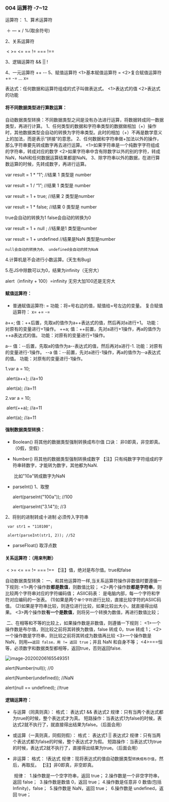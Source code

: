 ### 004 运算符  -7~12

运算符：
1、算术运算符

​	＋ — × / %(取余符号)

2、关系运算符

​	< >= <= == != === !==

3、逻辑运算符
      &&  ||  !

4、一元运算符
     ++ --
5、赋值运算符
     <1>基本赋值运算符  =
     <2>复合赋值运算符 += -= ... x=

表达式：任何数据和运算符组成的式子叫做表达式。
       <1>表达式的值
       <2>表达式的功能



#### 将不同数据类型进行算数运算：

   自动数据类型转换：不同数据类型之间是没有办法进行运算，将数据转成同一数据类型，再进行计算。
   1、任何类型的数据和字符串类型的数据做相加（+）操作时，其他数据类型会自动的转换为字符串类型。此时的相加（+）不再是数学意义上的加法，而是表示“拼接”的意思。
   2、任何数据和字符串做+加法以外的操作，那么字符串要先转成数字再去进行运算。
     <1>如果字符串是一个纯数字字符组成的字符串，转成对应的数字
     <2>如果字符串中含有除数字以外的别的字符，转成NaN，NaN和任何数据运算结果都是NaN。
   3、除字符串以外的数据，在进行算数运算的时候，先转成数字，再进行运算。

var result = 1 * “1”;   //结果  1   类型是 number

var result = 1 / “1”;   //结果  1   类型是 number

var result = 1 + true;  //结果  2   类型是number

var result = 1 * false; //结果  0   类型是 number

true会自动的转换为1   false会自动的转换为0

var result = 1 + null ;   //结果是1    类型是number

var result = 1 + undefined //结果是NaN    类型是number

`null会自动的转换为0， undefined会自动的转为NaN`

   4.计算机是不会进行小数运算。(天生有Bug)

   5.在JS中除数可以为0，结果为infinity（无穷大）

alert（infinity + 100）=infinity  无穷大加100还是无穷大



#### 赋值运算符：

+ 普通赋值运算符: =
      功能：将=号右边的值，赋值给=号左边的变量。
     复合赋值运算符：
       x=   += -=

a++;
   值：++后置，先取a的值作为a++表达式的值，然后再对a进行+1。
   功能：对原有的变量进行+1操作。
++a;
   值：++前置，先对a进行+1操作，再a的值作为++a表达式的值。
   功能：对原有的变量进行+1操作。

a--
   值：--后置，先取a的值作为a--表达式的值，然后再对a进行-1.
   功能：对原有的变量进行-1操作。
--a
   值：--前置，先对a进行-1操作，再a的值作为--a表达式的值。
   功能：对原有的变量进行-1操作。 

 1.var a = 10;

​    alert(a++);   //a=10

​    alert(a);    //a=11

  2.var a = 10;

​    alert(++a);   //a=11

​    alert(a);    //a=11



#### 强制数据类型转换：

+ Boolean()  将其他的数据类型强制转换成布尔值
       口诀： 非0即真，非空即真。（0假，空假）

+ Number()   将其他的数据类型强制转换成数字
       【注】只有纯数字字符组成的字符串转数字，才能转为数字，其他都为NaN.

   ​     比如"10a"转成数字为NaN
   
+  parseInt() 
      1、取整

      alert(parseInt("100a"));  //100

      alert(parseInt("3.14"));  //3

  2、将别的进制转成十进制  必须传入字符串

     var str1 = "110100";

     alert(parseInt(str1, 2)); //52

+ parseFloat()  取浮点数



#### 关系运算符：（用来判断）

​	< >= <= == != === !==
   【注】值，绝对是布尔值。true和false

自动数据类型转换：
   一、和其他运算符一样,当关系运算符操作非数值时要遵循一下规则:
   <1>两个操作数**都是数值**，则数值比较；
   <2>两个操作数**都是字符串**，则比较两个字符串对应的字符编码值；
     ASIIC码表： 是电脑内部，每一个字符和字符对应编码的一张表。
     (1)如果是两个`单个字符`进行比较，直接比较字符的ASIIC码值。
     (2)如果是字符串比较，则逐位进行比较，如果比较出大小，就直接得出结果。
   <3>两个操作数**有一个是数值**，则将另一个转换为数值，再进行数值比较； 

​	二、在相等和不等的比较上，如果操作数是非数值，则遵循一下规则：
​    <1>一个操作数是布尔值，则比较之前将其转换为数值，false 转成 0，true 转成 1；
​    <2>一个操作数是字符串，则比较之前将其转成为数值再比较
​    <3>一个操作数是 NaN，则用`==返回 false，用 != 返回 true`；并且 NaN 和自身不等；
​    <4>===恒等，必须数字和数据类型都相等，返回true，否则返回false.

![image-20200206165549351](C:\Users\dell\AppData\Roaming\Typora\typora-user-images\image-20200206165549351.png)

  alert(Number(null));       	//0

  alert(Number(undefined)); 	//NaN

  alert(null == undefined); 	//true

#### 

#### 逻辑运算符：

+ 与运算（同真则真）：
      格式：
          表达式1 && 表达式2
      规律：只有当两个表达式都为true的时候，整个表达式才为真。
      短路操作：当表达式1为false的时候，表达式2就不执行了，就直接得出结果为false。（后面会用）

+ 或运算（一真则真，同假则假）：
      格式：
          表达式1 || 表达式2
      规律：只有当两个表达式都为false的时候，整个表达式才为假。
      短路操作：当表达式1为true的时候，表达式2就不执行了，直接得出结果为true。（后面会用）

+ 非运算：
      格式：
          !表达式
      规律：现将表达式的值自动数据类型`转换成布尔值`，然后，再取反。
      【注】非0即真，非空即真。

  ​	规律：
  ​      1.操作数是一个空字符串，返回 true；
  ​      2.操作数是一个非空字符串，返回 false；
  ​      3.操作数是数值 0，返回 true；
  ​      4.操作数是任意非 0 数值(包括 Infinity)，false；
  ​      5.操作数是 NaN，返回 true；
  ​      6.操作数是 undefined，返回 true；            